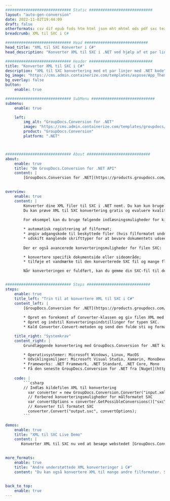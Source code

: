 ```yaml
---
############################# Static ############################
layout: "auto-gen-conversion"
date: 2022-11-02T19:44:09
draft: false
otherformats: csv dif epub fods htm html json mht mhtml ods pdf sxc tex tsv xlam xls xlsb xlsm xlsx xlt xltm xltx xml xps
breadcrumb: XML til SXC i C#

############################# Head ############################
head_title: "XML til SXC Konverter i C#"
head_description: "Konverter XML til SXC i .NET ved hjælp af et par linjer kode. Brug GroupDocs Document Conversion API til at konvertere over 160 filformater."

############################# Header ############################
title: "Konverter XML til SXC i C#"
description: "XML til SXC konvertering med et par linjer med .NET kode"
bg_image: "https://cms.admin.containerize.com/templates/aspose/App_Themes/V3/images/bg/header1.png"
bg_overlay: false
button:
    enable: true

############################# SubMenu ############################
submenu:
    enable: true

    left:
        img_alt: "GroupDocs.Conversion for .NET"
        image: "https://cms.admin.containerize.com/templates/groupdocs/images/product-logos/90x90-noborder/groupdocs-conversion-net.png"
        product: "GroupDocs.Conversion"
        platform: ".NET"



############################# About ############################
about:
    enable: true
    title: "Om GroupDocs.Conversion for .NET API"
    content: |
        [GroupDocs.Conversion for .NET](https://products.groupdocs.com/conversion/net/) kan bruges til at konvertere Microsoft Word, Excel, PowerPoint, PDF, Visio og andre formater. GroupDocs.Conversion er en selvstændig API, der er velegnet til back-end og interne systemer, hvor høj ydeevne er påkrævet. Det afhænger ikke af nogen software som Microsoft eller Open Office.
    

overview:
    enable: true
    content: |
        Konverter dine XML filer til SXC i .NET nemt. Du kan kun bruge et par C# kodelinjer i enhver platform efter eget valg, såsom - Windows, Linux, macOS.
        Du kan prøve XML til SXC konvertering gratis og evaluere kvaliteten af ​​konverteringsresultaterne. Sammen med simple filkonverteringsscenarier kan du prøve mere avancerede muligheder for at indlæse kilden XML fil og for at gemme output SXC resultat. 
        
        For eksempel kan du bruge følgende indlæsningsmuligheder for kilden XML:

        * automatisk registrering af filformat;
        * angiv adgangskode til beskyttede filer (hvis filformatet understøtter det);
        * udskift manglende skrifttyper for at bevare dokumentets udseende.
        
        Der er også avancerede konverteringsmuligheder for filen SXC:

        * konvertere specifik dokumentside eller sideområde;
        * tilføje et vandmærke til den konverterede SXC fil og mange flere.

        Når konverteringen er fuldført, kan du gemme din SXC-fil til den lokale filsti eller ethvert tredjepartslager som FTP, Amazon S3, Google Drive, Dropbox osv. Bemærk venligst - for at konvertere XML til {{ TO}} er der ikke behov for yderligere software installeret - som MS Office, Open Office, Adobe Acrobat Reader osv.


############################# Steps ############################
steps:
    enable: true
    title_left: "Trin til at konvertere XML til SXC i C#"
    content_left: |
        [GroupDocs.Conversion for .NET](https://products.groupdocs.com/conversion/net/) gør det nemt for udviklere at konvertere en XML fil til SXC med et par linjer kode.
        
        * Opret en forekomst af Converter-klassen og giv filen XML med den fulde sti
        * Opret og indstil Konverteringsindstillinger for typen SXC.
        * Kald Converter.Convert-metoden og send den fulde sti og format (SXC) som en parameter

    title_right: "Systemkrav"
    content_right: |
        Grundlæggende konvertering med GroupDocs.Conversion for .NET kan udføres med nogle få enkle trin. Vores API'er understøttes på alle større platforme og operativsystemer. Før du udfører koden nedenfor, skal du sørge for, at du har følgende forudsætninger installeret på dit system.

        * Operativsystemer: Microsoft Windows, Linux, MacOS
        * Udviklingsmiljøer: Microsoft Visual Studio, Xamarin, MonoDevelop
        * Frameworks: .NET Framework, .NET Standard, .NET Core, Mono
        * Få den seneste GroupDocs.Conversion for .NET fra [Nuget](https://www.nuget.org/packages/groupdocs.conversion)
         
    code: |
        ```csharp    
        // Indlæs kildefilen XML til konvertering
          var converter = new GroupDocs.Conversion.Converter("input.xml");
          // Forbered konverteringsmuligheder for målformatet SXC
          var convertOptions = converter.GetPossibleConversions()["sxc"].ConvertOptions;
          // Konverter til formatet SXC
          converter.Convert("output.sxc", convertOptions);
        ```

demos:
    enable: true
    title: "XML til SXC Live Demo"
    content: |
       Konverter XML til SXC nu ved at besøge webstedet [GroupDocs.Conversion App](https://products.groupdocs.app/conversion/family). Online demo har følgende fordele
          

more_formats:
    enable: true
    title: "Andre understøttede XML konverteringer i C#"
    content: "Du kan også konvertere XML til mange andre filformater. Se venligst listen nedenfor."
       
       
back_to_top:
    enable: true
---
```

